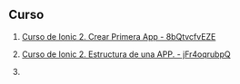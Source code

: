 Curso
-----
1) [Curso de Ionic 2. Crear Primera App - 8bQtvcfvEZE](https://www.youtube.com/watch?v=8bQtvcfvEZE)

2) [Curso de Ionic 2. Estructura de una APP. - jFr4oqrubpQ](https://www.youtube.com/watch?v=jFr4oqrubpQ)

3) 
